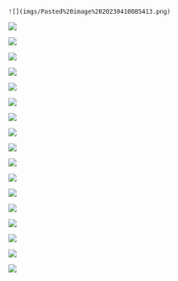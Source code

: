 	![](imgs/Pasted%20image%2020230410085413.png)

![](imgs/Pasted%20image%2020230410085423.png)

![](imgs/Pasted%20image%2020230410085430.png)

![](imgs/Pasted%20image%2020230410085437.png)

![](imgs/Pasted%20image%2020230410085446.png)

![](imgs/Pasted%20image%2020230410085454.png)

![](imgs/Pasted%20image%2020230410085501.png)

![](imgs/Pasted%20image%2020230410085508.png)

![](imgs/Pasted%20image%2020230410085516.png)

![](imgs/Pasted%20image%2020230410085523.png)

![](imgs/Pasted%20image%2020230410085531.png)

![](imgs/Pasted%20image%2020230410085558.png)

![](imgs/Pasted%20image%2020230410085606.png)

![](imgs/Pasted%20image%2020230410085613.png)

![](imgs/Pasted%20image%2020230410085621.png)

![](imgs/Pasted%20image%2020230410085627.png)

![](imgs/Pasted%20image%2020230410085632.png)

![](imgs/Pasted%20image%2020230410085637.png)
